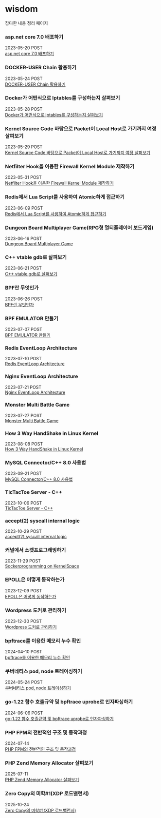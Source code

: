 # wisdom
 잡다한 내용 정리 페이지

### asp.net core 7.0 배포하기   
2023-05-20 POST    
[asp.net core 7.0 배포하기 ](./asp_net_core_publish/asp_net_core_build.md)  

### DOCKER-USER Chain 활용하기   
2023-05-24 POST   
[DOCKER-USER Chain 활용하기 ](./docker_iptables/docker_iptables.md)  

### Docker가 어떤식으로 Iptables를 구성하는지 살펴보기  
2023-05-28 POST    
[Docker가 어떤식으로 Iptables를 구성하는지 살펴보기](./docker_iptables_principle/docker_iptables_principle.md)  

### Kernel Source Code 바탕으로 Packet이 Local Host로 가기까지 여정 살펴보기   
2023-05-29 POST    
[Kernel Source Code 바탕으로 Packet이 Local Host로 가기까지 여정 살펴보기](./packet_flow_with_kernel_code/packet_flow_with_kernel_code.md)  

### Netfilter Hook을 이용한 Firewall Kernel Module 제작하기   
2023-05-31 POST    
[Netfilter Hook을 이용한 Firewall Kernel Module 제작하기 ](https://github.com/txuna/tufirewall)  

### Redis에서 Lua Script를 사용하여 Atomic하게 접근하기  
2023-06-09 POST  
[Redis에서 Lua Script를 사용하여 Atomic하게 접근하기](./redis_lua_script/RedisLuaScript.md)  

### Dungeon Board Multiplayer Game(RPG형 멀티플레이어 보드게임)
2023-06-16 POST  
[Dungeon Board Multiplayer Game](https://github.com/txuna/DungeonBoard)

### C++ vtable gdb로 살펴보기
2023-06-21 POST  
[C++ vtable gdb로 살펴보기](./Cpp_vtable/cpp_vtable_gdb.md)   

### BPF란 무엇인가 
2023-06-26 POST  
[BPF란 무엇인가](./bpf_what/BPF_WHAT.md)     

### BPF EMULATOR 만들기 
2023-07-07 POST  
[BPF EMULATOR 만들기](https://github.com/txuna/bpf_emulator)   

### Redis EventLoop Architecture 
2023-07-10 POST  
[Redis EventLoop Architecture](./redis_eventloop_architecture/redis_eventLoop.md)  

### Nginx EventLoop Architecture
2023-07-21 POST  
[Nginx EventLoop Architecture](./nginx_eventloop_architecture/nginx_eventloop.md)    

### Monster Multi Battle Game 
2023-07-27 POST   
[Monster Multi Battle Game](https://github.com/txuna/multi_poketmon_battle)    

### How 3 Way HandShake in Linux Kernel
2023-08-08 POST  
[How 3 Way HandShake in Linux Kernel](./tcp_3wh/tcp_3wh.md)

### MySQL Connector/C++ 8.0 사용법
2023-09-21 POST  
[MySQL Connector/C++ 8.0 사용법](./mysql_cpp_connector8/README.md)  

### TicTacToe Server - C++ 
2023-10-06 POST  
[TicTacToe Server - C++ ](https:://github.com/txuna/tictactoe_server)   

### accept(2) syscall internal logic 
2023-10-29 POST  
[accept(2) syscall internal logic](./accept_internal_logic/accept_internal_logic.md)  

### 커널에서 소켓프로그래밍하기
2023-11-29 POST  
[Sockerprogramming on KernelSpace](./kernel_chat_server/chat.md)   

### EPOLL은 어떻게 동작하는가 
2023-12-09 POST  
[EPOLL은 어떻게 동작하는가](./iternal_epoll/index.md)  

### Wordpress 도커로 관리하기 
2023-12-30 POST  
[Wordpress 도커로 관리하기](./wordpress_deploy/index.md)

### bpftrace를 이용한 메모리 누수 확인
2024-04-10 POST  
[bpftrace를 이용한 메모리 누수 확인](./bpftrace_memory/README.md)  
 
### 쿠버네티스 pod, node 트레이싱하기
2024-05-24 POST  
[쿠버네티스 pod, node 트레이싱하기](./k8s-trace/trace.md)

### go-1.22 함수 호출규약 및 bpftrace uprobe로 인자파싱하기
2024-06-06 POST  
[go-1.22 함수 호출규약 및 bpftrace uprobe로 인자파싱하기](./probe_go/README.md)

### PHP FPM의 전반적인 구조 및 동작과정
2024-07-14   
[PHP FPM의 전반적인 구조 및 동작과정](./debug-php-fpm/README.md)  

### PHP Zend Memory Allocator 살펴보기
2025-07-11  
[PHP Zend Memory Allocator 살펴보기](./php_zend_memory/README.md)  

### Zero Copy의 미학#1(XDP 로드밸런서)
2025-10-24  
[Zero Copy의 미학#1(XDP 로드밸런서)](./zero_copy_1/README.md)